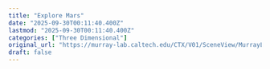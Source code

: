 ```yaml
---
title: "Explore Mars"
date: "2025-09-30T00:11:40.400Z"
lastmod: "2025-09-30T00:11:40.400Z"
categories: ["Three Dimensional"]
original_url: "https://murray-lab.caltech.edu/CTX/V01/SceneView/MurrayLabCTXmosaic.html"
draft: false
---
```

